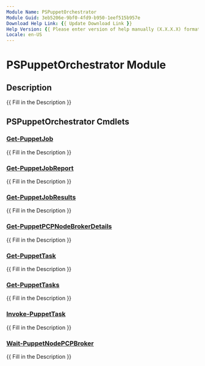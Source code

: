 ```yaml
---
Module Name: PSPuppetOrchestrator
Module Guid: 3eb5206e-9bf0-4fd9-b950-1eef515b957e
Download Help Link: {{ Update Download Link }}
Help Version: {{ Please enter version of help manually (X.X.X.X) format }}
Locale: en-US
---
```


# PSPuppetOrchestrator Module
## Description
{{ Fill in the Description }}

## PSPuppetOrchestrator Cmdlets
### [Get-PuppetJob](Get-PuppetJob.md)
{{ Fill in the Description }}

### [Get-PuppetJobReport](Get-PuppetJobReport.md)
{{ Fill in the Description }}

### [Get-PuppetJobResults](Get-PuppetJobResults.md)
{{ Fill in the Description }}

### [Get-PuppetPCPNodeBrokerDetails](Get-PuppetPCPNodeBrokerDetails.md)
{{ Fill in the Description }}

### [Get-PuppetTask](Get-PuppetTask.md)
{{ Fill in the Description }}

### [Get-PuppetTasks](Get-PuppetTasks.md)
{{ Fill in the Description }}

### [Invoke-PuppetTask](Invoke-PuppetTask.md)
{{ Fill in the Description }}

### [Wait-PuppetNodePCPBroker](Wait-PuppetNodePCPBroker.md)
{{ Fill in the Description }}

